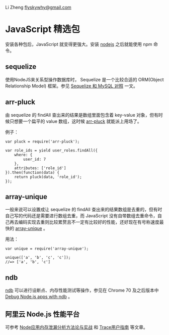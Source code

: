 Li Zheng flyskywhy@gmail.com

# JavaScript 精选包
安装各种包后，JavaScript 就变得更强大。安装 [nodejs](nodejs.org) 之后就能使用 npm 命令。

## sequelize
使用NodeJS来关系型操作数据库时， Sequelize 是一个比较合适的 ORM(Object Relationship Model) 框架。参见 [Sequelize 和 MySQL 对照](https://segmentfault.com/a/1190000003987871) 一文。

## arr-pluck
由 sequelize 的 findAll 查出来的结果是数组里面包含着 key-value 对象，但有时候只想要一个扁平的 value 数组，这时候 [arr-pluck](https://github.com/jonschlinkert/arr-pluck) 就能派上用场了。

例子：

    var pluck = require('arr-pluck');

    var role_ids = yield user_roles.findAll({
        where: {
            user_id: 7
        },
        attributes: ['role_id']
    }).then(function(data) {
        return pluck(data, 'role_id');
    });

## array-unique
一般来说可以设置成让 sequelize 的 findAll 查出来的结果数组是去重的，但有时自己写的代码还是需要进行数组去重，而 JavaScript 没有自带数组去重命令，自己再去编码实现去重则比较累赘且不一定有比较好的性能，还好现在有号称速度最快的 [array-unique](https://github.com/jonschlinkert/array-unique) 。

用法：

    var unique = require('array-unique');

    unique(['a', 'b', 'c', 'c']);
    //=> ['a', 'b', 'c']

## ndb
[ndb](https://github.com/GoogleChromeLabs/ndb) 可以进行设断点、内存性能测试等操作，参见在 Chrome 70 及之后版本中 [Debug Node.js apps with ndb](https://developers.google.com/web/updates/2018/08/devtools#ndb) 。

## 阿里云 Node.js 性能平台
可参考 [Node应用内存泄漏分析方法论与实战](https://help.aliyun.com/document_detail/64011.html) 和 [Trace用户指南](https://help.aliyun.com/document_detail/72715.html) 等文章。
